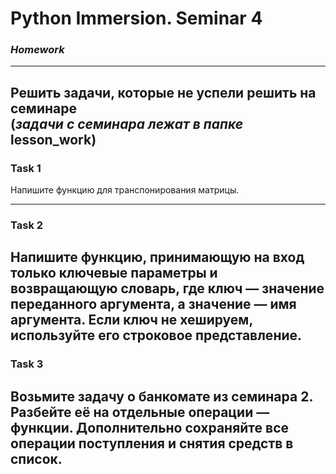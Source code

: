 # Python Immersion. Seminar 4
### *Homework*

---
Решить задачи, которые не успели решить
на семинаре  
(*задачи с семинара лежат в папке* **lesson_work**)
---
### Task 1
Напишите функцию для транспонирования матрицы.

---
### Task 2
Напишите функцию, принимающую на вход только ключевые 
параметры и возвращающую словарь, где ключ — значение 
переданного аргумента, а значение — имя аргумента. Если 
ключ не хешируем, используйте его строковое представление.
---
### Task 3
Возьмите задачу о банкомате из семинара 2. Разбейте её 
на отдельные операции — функции. Дополнительно сохраняйте 
все операции поступления и снятия средств в список.
---